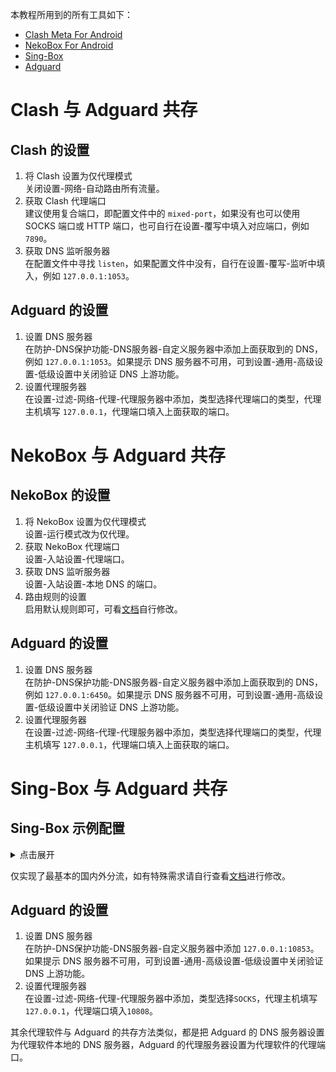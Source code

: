 本教程所用到的所有工具如下：
- [Clash Meta For Android](https://github.com/MetaCubeX/ClashMetaForAndroid/releases/latest)
- [NekoBox For Android](https://github.com/MatsuriDayo/NekoBoxForAndroid/releases/latest)
- [Sing-Box](https://github.com/SagerNet/sing-box/releases/latest)
- [Adguard](https://adguard.com/zh_cn/welcome.html)

# **Clash 与 Adguard 共存**
## **Clash 的设置**
1. 将 Clash 设置为仅代理模式  
关闭设置-网络-自动路由所有流量。
2. 获取 Clash 代理端口  
建议使用复合端口，即配置文件中的 `mixed-port`，如果没有也可以使用 SOCKS 端口或 HTTP 端口，也可自行在设置-覆写中填入对应端口，例如 `7890`。
3. 获取 DNS 监听服务器  
在配置文件中寻找 `listen`，如果配置文件中没有，自行在设置-覆写-监听中填入，例如 `127.0.0.1:1053`。
## **Adguard 的设置**
1. 设置 DNS 服务器  
在防护-DNS保护功能-DNS服务器-自定义服务器中添加上面获取到的 DNS，例如 `127.0.0.1:1053`。如果提示 DNS 服务器不可用，可到设置-通用-高级设置-低级设置中关闭验证 DNS 上游功能。
2. 设置代理服务器  
在设置-过滤-网络-代理-代理服务器中添加，类型选择代理端口的类型，代理主机填写 `127.0.0.1`，代理端口填入上面获取的端口。
# **NekoBox 与 Adguard 共存**
## **NekoBox 的设置**
1. 将 NekoBox 设置为仅代理模式  
设置-运行模式改为仅代理。
2. 获取 NekoBox 代理端口  
设置-入站设置-代理端口。
3. 获取 DNS 监听服务器  
设置-入站设置-本地 DNS 的端口。
4. 路由规则的设置  
启用默认规则即可，可看[文档](https://matsuridayo.github.io/nb4a-route)自行修改。
## **Adguard 的设置**
1. 设置 DNS 服务器  
在防护-DNS保护功能-DNS服务器-自定义服务器中添加上面获取到的 DNS，例如 `127.0.0.1:6450`。如果提示 DNS 服务器不可用，可到设置-通用-高级设置-低级设置中关闭验证 DNS 上游功能。
2. 设置代理服务器  
在设置-过滤-网络-代理-代理服务器中添加，类型选择代理端口的类型，代理主机填写 `127.0.0.1`，代理端口填入上面获取的端口。
# **Sing-Box 与 Adguard 共存**
## **Sing-Box 示例配置**

<details>
  <summary>点击展开</summary>
  <pre><code>
{
    "log": {
        "level": "info"
    },
    "dns": {
        "servers": [
            {
                "tag": "dns_proxy",
                "address": "https://dns.cloudflare.com/dns-query",
                "address_resolver": "dns_resolver",
                "strategy": "ipv4_only",
                "detour": "proxy"
            },
            {
                "tag": "dns_direct",
                "address": "https://dns.alidns.com/dns-query",
                "address_resolver": "dns_resolver",
                "strategy": "ipv4_only",
                "detour": "direct"
            },
            {
                "tag": "dns_resolver",
                "address": "223.5.5.5",
                "detour": "direct"
            }
        ],
        "rules": [
            {
                "outbound": "any",
                "server": "dns_resolver"
            },
            {
                "rule_set": "geosite-geolocation-!cn",
                "server": "dns_proxy"
            },
            {
                "rule_set": "geosite-cn",
                "server": "dns_direct"
            }
        ],
        "independent_cache": true
    },
    "inbounds": [
        {
            "type": "socks",
            "listen": "::",
            "listen_port": 10808,
            "sniff": true
        },
        {
            "type": "direct",
            "tag": "dns-in",
            "listen": "::",
            "listen_port": 10853
        }
    ],
    "outbounds": [
        {
            //粘贴你的客户端配置，需要保留 "tag": "proxy"
            "tag": "proxy"
        },
        {
            "type": "direct",
            "tag": "direct"
        },
        {
            "type": "block",
            "tag": "block"
        },
        {
            "type": "dns",
            "tag": "dns-out"
        }
    ],
    "route": {
        "rules": [
            {
                "type": "logical",
                "mode": "or",
                "rules": [
                    {
                        "protocol": "dns"
                    },
                    {
                        "inbound": "dns-in"
                    }
                ],
                "outbound": "dns-out"
            },
            {
                "network": "tcp",
                "port": 853,
                "outbound": "block"
            },
            {
                "network": "udp",
                "port": [
                    443,
                    853
                ],
                "outbound": "block"
            },
            {
                "type": "logical",
                "mode": "or",
                "rules": [
                    {
                        "rule_set": "geoip-cn",
                        "invert": true
                    },
                    {
                        "rule_set": "geosite-geolocation-!cn"
                    }
                ],
                "outbound": "proxy"
            },
            {
                "type": "logical",
                "mode": "or",
                "rules": [
                    {
                        "rule_set": "geoip-cn"
                    },
                    {
                        "rule_set": "geosite-cn"
                    }
                ],
                "outbound": "direct"
            },
            {
                "ip_is_private": true,
                "outbound": "direct"
            }
        ],
        "rule_set": [
            {
                "type": "remote",
                "tag": "geosite-geolocation-!cn",
                "format": "binary",
                "url": "https://raw.githubusercontent.com/SagerNet/sing-geosite/rule-set/geosite-geolocation-!cn.srs",
                "download_detour": "proxy"
            },
            {
                "type": "remote",
                "tag": "geoip-cn",
                "format": "binary",
                "url": "https://raw.githubusercontent.com/SagerNet/sing-geoip/rule-set/geoip-cn.srs",
                "download_detour": "proxy"
            },
            {
                "type": "remote",
                "tag": "geosite-cn",
                "format": "binary",
                "url": "https://raw.githubusercontent.com/SagerNet/sing-geosite/rule-set/geosite-cn.srs",
                "download_detour": "proxy"
            }
        ],
        "auto_detect_interface": true
    },
    "experimental": {
        "cache_file": {
            "enabled": true,
            "path": "cache.db"
        }
    }
}
  </code></pre>
</details>

仅实现了最基本的国内外分流，如有特殊需求请自行查看[文档](https://sing-box.sagernet.org/zh)进行修改。
## **Adguard 的设置**
1. 设置 DNS 服务器  
在防护-DNS保护功能-DNS服务器-自定义服务器中添加 `127.0.0.1:10853`。如果提示 DNS 服务器不可用，可到设置-通用-高级设置-低级设置中关闭验证 DNS 上游功能。
2. 设置代理服务器  
在设置-过滤-网络-代理-代理服务器中添加，类型选择`SOCKS`，代理主机填写 `127.0.0.1`，代理端口填入`10808`。

其余代理软件与 Adguard 的共存方法类似，都是把 Adguard 的 DNS 服务器设置为代理软件本地的 DNS 服务器，Adguard 的代理服务器设置为代理软件的代理端口。
